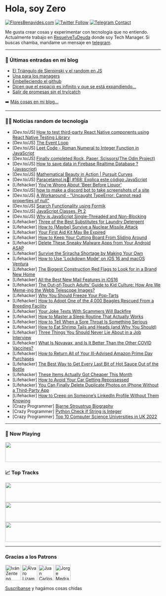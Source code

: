 # Hola, soy Zero

[![FloresBenavides.com](https://img.shields.io/website?down_message=oops&label=MiBlog&style=for-the-badge&up_message=online&url=https%3A%2F%2Ffloresbenavides.com)](https://floresbenavides.com) [![Twitter Follow](https://img.shields.io/twitter/follow/ZeroDragon?color=%231DA1F2&label=Follow&logo=twitter&logoColor=ffffff&style=for-the-badge)](https://twitter.com/zerodragon) [![Telegram Contact](https://img.shields.io/badge/escr%C3%ADbeme-ZeroDragon-%2326A5E4?style=for-the-badge&logo=telegram)](https://t.me/zerodragon)

Me gusta crear cosas y experimentar con tecnología que no entiendo.
Actualmente trabajo en [ResuelveTuDeuda](http://github.com/resuelve) donde soy Tech Manager.
Si buscas chamba, mandame un mensaje en [telegram](https://t.me/zerodragon).

---

### 📕 Últimas entradas en mi blog
<!-- BLOG-POST-LIST:START -->
- [El Triángulo de Sierpinski y el random en JS](https://floresbenavides.com/el-triangulo-de-sierpinski-y-el-random-en-js/)
- [Una para los managers](https://floresbenavides.com/una-para-los-managers/)
- [Embelleciendo el github](https://floresbenavides.com/embelleciendo-el-github/)
- [Dicen que el espacio es infinito y que se está expandiendo…](https://floresbenavides.com/dicen-que-el-espacio-es-infinito-y-que-se-esta-expandiendo/)
- [Salir de promesas sin el try/catch](https://floresbenavides.com/salir-de-promesas-sin-el-try-catch/)
<!-- BLOG-POST-LIST:END -->

➡️ [Más cosas en mi blog...](https://floresbenavides.com)

---

### 👨‍💻 Noticias random de tecnología
<!-- TECH-POSTS:START -->
- [Dev.to/JS] [How to test third-party React Native components using React Native Testing Library](https://dev.to/hmcodes/how-to-test-third-party-react-native-components-using-react-native-testing-library-g58)
- [Dev.to/JS] [The Event Loop](https://dev.to/karamkoujan/the-event-loop-46dj)
- [Dev.to/JS] [Leet Code - Roman Numeral to Integer Function in JavaScript](https://dev.to/anuj8126/leet-code-roman-numeral-to-integer-function-in-javascript-2o58)
- [Dev.to/JS] [Finally completed Rock, Paper, Scissors&lpar;The Odin Project&rpar;](https://dev.to/taepal467/finally-completed-rock-paper-scissorsthe-odin-project-4hkl)
- [Dev.to/JS] [How to save data in Firebase Realtime Database ? &lpar;Javascript&rpar;](https://dev.to/youssefdev98/how-to-save-data-in-firebase-realtime-database-javascript-3f4f)
- [Dev.to/JS] [Mathematical Beauty in Action | Pursuit Curves](https://dev.to/sebcodestheweb/mathematical-beauty-in-action-pursuit-curves-5gjl)
- [Dev.to/JS] [Paracetamol.js💊| #168: Explica este código JavaScript](https://dev.to/duxtech/paracetamoljs-168-explica-este-codigo-javascript-ej4)
- [Lifehacker] [You&#39;re Wrong About &#39;Beer Before Liquor&#39;](https://lifehacker.com/youre-wrong-about-beer-before-liquor-1849184328)
- [Dev.to/JS] [how to make a discord bot to take screenshots of a site](https://dev.to/rtagliavia/how-to-make-a-discord-bot-to-take-screenshots-of-a-site-52aa)
- [Dev.to/JS] [A Workaround - &quot;Uncaught TypeError: Cannot read properties of null&quot;](https://dev.to/penelopedurand/a-workaround-uncaught-typeerror-cannot-read-properties-of-null-5a80)
- [Dev.to/JS] [Search Functionality using Formik](https://dev.to/irajbhinde/search-functionality-using-formik-o9o)
- [Dev.to/JS] [JavaScript Classes. Pt 2](https://dev.to/wonuola_w/javascript-classes-pt-2-1a6f)
- [Dev.to/JS] [Why is JavaScript Single-Threaded and Non-Blocking](https://dev.to/elijahtrillionz/why-is-javascript-single-threaded-and-non-blocking-3m5n)
- [Lifehacker] [Three of the Best Substitutes for Laundry Detergent](https://lifehacker.com/three-of-the-best-substitutes-for-laundry-detergent-1849184346)
- [Lifehacker] [How to &lpar;Maybe&rpar; Survive a Nuclear Missile Attack](https://lifehacker.com/how-to-maybe-survive-a-nuclear-missile-attack-1849183192)
- [Lifehacker] [Your First Aid Kit May Be Expired](https://lifehacker.com/your-first-aid-kit-may-be-expired-1849183977)
- [Lifehacker] [How to Keep Your Cutting Board From Sliding Around](https://lifehacker.com/how-to-keep-your-cutting-board-from-sliding-around-1849180398)
- [Lifehacker] [Delete These Sneaky Malware Apps from Your Android ASAP](https://lifehacker.com/delete-these-sneaky-malware-apps-from-your-android-asap-1849182983)
- [Lifehacker] [Survive the Sriracha Shortage by Making Your Own](https://lifehacker.com/survive-the-sriracha-shortage-by-making-your-own-1849183082)
- [Lifehacker] [How to Use &#39;Lockdown Mode&#39; on iOS 16 and macOS Ventura](https://lifehacker.com/how-to-use-lockdown-mode-on-ios-16-and-macos-ventura-1849179969)
- [Lifehacker] [The Biggest Construction Red Flags to Look for in a Brand New Home](https://lifehacker.com/the-biggest-construction-red-flags-to-look-for-in-a-bra-1849182688)
- [Lifehacker] [All the Best New Mail Features in iOS16](https://lifehacker.com/all-the-best-new-mail-features-in-ios16-1849181818)
- [Lifehacker] [The Out-of-Touch Adults&#39; Guide to Kid Culture: How Are We Meme-ing the Webb Telescope Images?](https://lifehacker.com/the-out-of-touch-adults-guide-to-kid-culture-how-are-w-1849181285)
- [Lifehacker] [Why You Should Freeze Your Pop-Tarts](https://lifehacker.com/why-you-should-freeze-your-pop-tarts-1849180329)
- [Lifehacker] [How to Adopt One of the 4,000 Beagles Rescued From a Breeding Facility](https://lifehacker.com/how-to-adopt-one-of-the-4-000-beagles-rescued-from-a-br-1849180318)
- [Lifehacker] [Your Joke Texts With Scammers Will Backfire](https://lifehacker.com/your-joke-texts-with-scammers-will-backfire-1849178959)
- [Lifehacker] [How to Master a Sleep Routine That Actually Works](https://lifehacker.com/how-to-master-a-sleep-routine-that-actually-works-1849180354)
- [Lifehacker] [How to Tell When a Sore Throat Is Something Serious](https://lifehacker.com/how-to-tell-when-a-sore-throat-is-something-serious-1849180168)
- [Lifehacker] [How to Eat Shrimp Tails and Heads &lpar;and Why You Should&rpar;](https://lifehacker.com/how-to-eat-shrimp-tails-and-heads-and-why-you-should-1849179239)
- [Lifehacker] [Three Things You Should Never Lie About in a Job Interview](https://lifehacker.com/three-things-you-should-never-lie-about-in-a-job-interv-1849179570)
- [Lifehacker] [What Is Novavax, and Is It Better Than the Other COVID Vaccines?](https://lifehacker.com/what-is-novavax-and-is-it-better-than-the-other-covid-1849179412)
- [Lifehacker] [How to Return All of Your Ill-Advised Amazon Prime Day Purchases](https://lifehacker.com/how-to-return-all-of-your-ill-advised-amazon-prime-day-1849179296)
- [Lifehacker] [The Best Way to Get Every Last Bit of Hot Sauce Out of the Bottle](https://lifehacker.com/the-best-way-to-get-every-last-bit-of-hot-sauce-out-of-1849178907)
- [Lifehacker] [These Items Actually Got Cheaper This Month](https://lifehacker.com/these-items-actually-got-cheaper-this-month-1849179215)
- [Lifehacker] [How to Avoid Your Car Getting Repossessed](https://lifehacker.com/how-to-avoid-your-car-getting-repossessed-1849178720)
- [Lifehacker] [You Can Finally Delete Duplicate Photos on iPhone Without a Third-Party App](https://lifehacker.com/you-can-finally-delete-duplicate-photos-on-iphone-witho-1849172210)
- [Lifehacker] [How to Creep on Someone’s LinkedIn Profile Without Them Knowing](https://lifehacker.com/how-to-creep-on-someone-s-linkedin-profile-without-them-1849178015)
- [Crazy Programmer] [Bjarne Stroustrup Biography](https://www.thecrazyprogrammer.com/2022/07/bjarne-stroustrup-biography.html)
- [Crazy Programmer] [Python Check if String is Integer](https://www.thecrazyprogrammer.com/2022/07/python-check-if-string-is-integer.html)
- [Crazy Programmer] [Top 10 Computer Science Universities in UK 2022](https://www.thecrazyprogrammer.com/2022/07/computer-science-universities-in-uk.html)<!-- TECH-POSTS:END -->

---

### 🎵 Now Playing
<a href="https://spotify-now-playing-dun.vercel.app/now-playing?open"><img src="https://spotify-now-playing-dun.vercel.app/now-playing" width="540" height="64"></a>

### 📈 Top Tracks
<a href="https://spotify-now-playing-dun.vercel.app/top-tracks?i=1&open"><img src="https://spotify-now-playing-dun.vercel.app/top-tracks?i=1" width="540" height="64"></a>
<a href="https://spotify-now-playing-dun.vercel.app/top-tracks?i=2&open"><img src="https://spotify-now-playing-dun.vercel.app/top-tracks?i=2" width="540" height="64"></a>
<a href="https://spotify-now-playing-dun.vercel.app/top-tracks?i=3&open"><img src="https://spotify-now-playing-dun.vercel.app/top-tracks?i=3" width="540" height="64"></a>

---

### Gracias a los Patrons
[<img src="https://avatars.githubusercontent.com/u/243380?v=4" alt="Iván Zenteno" width="50px">](https://github.com/k001) [<img src="https://avatars.githubusercontent.com/u/19955639?v=4" alt="Álvaro Lizama" width="50px">](https://github.com/alvarolizama) [<img src="https://avatars.githubusercontent.com/u/2718753?v=4" alt="Juan Carlos Ruiz" width="50px">](https://github.com/JuanCrg90) [<img src="https://avatars.githubusercontent.com/u/37025?v=4" alt="Jorge Medrano" width="50px">](https://github.com/h1pp1e) 

[Suscríbanse](https://www.patreon.com/zerodragon) y hagámos cosas chidas
